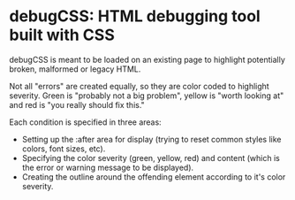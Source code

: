 
# debugCSS: HTML debugging tool built with CSS

debugCSS is meant to be loaded on an existing page to highlight potentially broken, malformed or legacy HTML.

Not all "errors" are created equally, so they are color coded to highlight severity.  Green is "probably not a big problem", yellow is "worth looking at" and red is "you really should fix this."

Each condition is specified in three areas:
- Setting up the :after area for display (trying to reset common styles like colors, font sizes, etc).
- Specifying the color severity (green, yellow, red) and content (which is the error or warning message to be displayed).
- Creating the outline around the offending element according to it's color severity.
